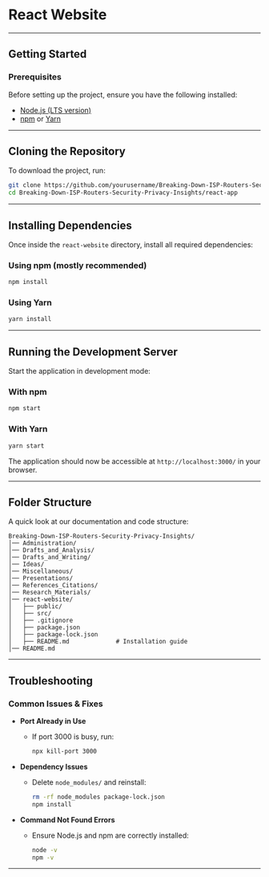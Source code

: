 # React Website

---

## Getting Started

### Prerequisites
Before setting up the project, ensure you have the following installed:

- [Node.js (LTS version)](https://nodejs.org/)
- [npm](https://www.npmjs.com/) or  [Yarn](https://yarnpkg.com/)

---

## Cloning the Repository
To download the project, run:

```sh
git clone https://github.com/yourusername/Breaking-Down-ISP-Routers-Security-Privacy-Insights.git
cd Breaking-Down-ISP-Routers-Security-Privacy-Insights/react-app
```

---

## Installing Dependencies
Once inside the `react-website` directory, install all required dependencies:

### Using npm (mostly recommended)
```sh
npm install
```

### Using Yarn
```sh
yarn install
```

---

## Running the Development Server
Start the application in development mode:

### With npm
```sh
npm start
```

### With Yarn
```sh
yarn start
```

The application should now be accessible at `http://localhost:3000/` in your browser.

---

## Folder Structure
A quick look at our documentation and code structure:

```
Breaking-Down-ISP-Routers-Security-Privacy-Insights/
│── Administration/
│── Drafts_and_Analysis/
│── Drafts_and_Writing/
│── Ideas/
│── Miscellaneous/
│── Presentations/
│── References_Citations/
│── Research_Materials/
│── react-website/               
│   ├── public/               
│   ├── src/                 
│   ├── .gitignore            
│   ├── package.json          
│   ├── package-lock.json     
│   ├── README.md             # Installation guide
│── README.md                 

```

---

## Troubleshooting
### Common Issues & Fixes
- **Port Already in Use**
    - If port 3000 is busy, run:
      ```sh
      npx kill-port 3000
      ```

- **Dependency Issues**
    - Delete `node_modules/` and reinstall:
      ```sh
      rm -rf node_modules package-lock.json
      npm install
      ```

- **Command Not Found Errors**
    - Ensure Node.js and npm are correctly installed:
      ```sh
      node -v
      npm -v
      ```

---

